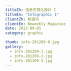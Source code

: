 ```yaml
---
titleZh: 信息可視化設計 I
titleEn: "Infographic I"
clientZh: 新週刊
clientEn: Neweekly Magazine
date: 2012-09-01
category: graphic

thumb: info-201209-0.jpg
gallery:
  - info-201209-1.jpg
  - info-201209-2.jpg
  - info-201209-3.jpg
---
```

